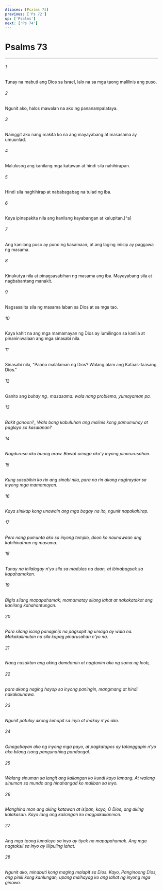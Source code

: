 ```yaml
---
Aliases: [Psalms 73]
previous: ['Ps 72']
up: ['Psalms']
next: ['Ps 74']
---
```

# Psalms 73

***






















###### 1 










Tunay na mabuti ang Dios sa Israel, lalo na sa mga taong malilinis ang puso. 





















###### 2 










Ngunit ako, halos mawalan na ako ng pananampalataya. 





















###### 3 










Nainggit ako nang makita ko na ang mayayabang at masasama ay umuunlad. 





















###### 4 










Malulusog ang kanilang mga katawan at hindi sila nahihirapan. 





















###### 5 










Hindi sila naghihirap at nababagabag na tulad ng iba. 





















###### 6 










Kaya ipinapakita nila ang kanilang kayabangan at kalupitan.[^a] 





















###### 7 










Ang kanilang puso ay puno ng kasamaan, at ang laging iniisip ay paggawa ng masama. 





















###### 8 










Kinukutya nila at pinagsasabihan ng masama ang iba. Mayayabang sila at nagbabantang manakit. 





















###### 9 










Nagsasalita sila ng masama laban sa Dios at sa mga tao. 





















###### 10 










Kaya kahit na ang mga mamamayan ng Dios ay lumilingon sa kanila at pinaniniwalaan ang mga sinasabi nila. 





















###### 11 










Sinasabi nila, "Paano malalaman ng Dios? Walang alam ang Kataas-taasang Dios." 





















###### 12 










Ganito ang <i class="trans-change">buhay ng_ masasama: wala nang problema, yumayaman pa. 





















###### 13 










<i class="trans-change">Bakit ganoon?_ Wala bang kabuluhan ang malinis kong pamumuhay at paglayo sa kasalanan? 





















###### 14 










Nagdurusa ako buong araw. Bawat umaga akoʼy inyong pinarurusahan. 





















###### 15 










Kung sasabihin ko rin ang sinabi nila, para na rin akong nagtraydor sa inyong mga mamamayan. 





















###### 16 










Kaya sinikap kong unawain ang mga bagay na ito, ngunit napakahirap. 





















###### 17 










Pero nang pumunta ako sa inyong templo, doon ko naunawaan ang kahihinatnan ng masama. 





















###### 18 










Tunay na inilalagay nʼyo sila sa madulas na daan, at ibinabagsak sa kapahamakan. 





















###### 19 










Bigla silang mapapahamak; mamamatay silang lahat at nakakatakot ang kanilang kahahantungan. 





















###### 20 










Para silang isang panaginip na pagsapit ng umaga ay wala na. Makakalimutan na sila kapag pinarusahan nʼyo na. 





















###### 21 










Nang nasaktan ang aking damdamin at nagtanim ako ng sama ng loob, 





















###### 22 










para akong naging hayop sa inyong paningin, mangmang at hindi nakakaunawa. 





















###### 23 










Ngunit patuloy akong lumapit sa inyo at inakay nʼyo ako. 





















###### 24 










Ginagabayan ako ng inyong mga payo, at pagkatapos ay tatanggapin nʼyo ako bilang isang pangunahing pandangal. 





















###### 25 










Walang sinuman sa langit ang kailangan ko kundi kayo lamang. At walang sinuman sa mundo ang hinahangad ko maliban sa inyo. 





















###### 26 










Manghina man ang aking katawan at isipan, kayo, O Dios, ang aking kalakasan. Kayo lang ang kailangan ko magpakailanman. 





















###### 27 










Ang mga taong lumalayo sa inyo ay tiyak na mapapahamak. Ang mga nagtaksil sa inyo ay lilipuling lahat. 





















###### 28 










Ngunit ako, minabuti kong maging malapit sa Dios. Kayo, Panginoong Dios, ang pinili kong kanlungan, upang maihayag ko ang lahat ng inyong mga ginawa.
